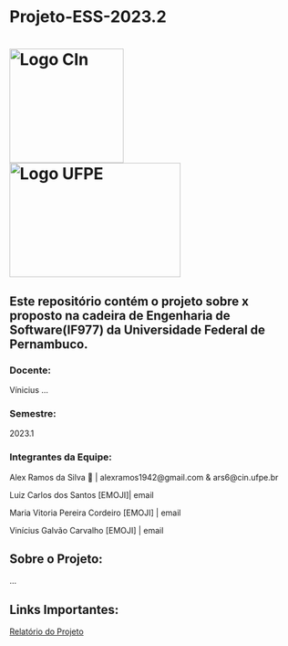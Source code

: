 # Projeto-ESS-2023.2

<h1 vertical-align= "middle">
  <img src="https://github.com/Alexramoss/Projeto-ES-2023.2/assets/93000795/d5406222-3948-4e09-b4fe-521dd665cfd9" alt="Logo CIn"     height=200px width=200px> <img src="https://github.com/Alexramoss/Projeto-ES-2023.2/assets/93000795/165974cb-1fe2-45b2-ba05-13d7c526f1cf" alt="Logo UFPE" height=200px width=300px>
</h1>

## Este repositório contém o projeto sobre x proposto na cadeira de Engenharia de Software(IF977) da Universidade Federal de Pernambuco.

### Docente: 
<p align="left" vertical-align= "middle">Vínicius ...</p>

### Semestre: 
<p align="left" vertical-align= "middle">2023.1</p>

### Integrantes da Equipe:
<p align="left" vertical-align= "middle">Alex Ramos da Silva 🌟 | alexramos1942@gmail.com & ars6@cin.ufpe.br</p>
<p align="left" vertical-align= "middle">Luiz Carlos dos Santos [EMOJI]| email</p>
<p align="left" vertical-align= "middle">Maria Vitoria Pereira Cordeiro [EMOJI] | email</p>
<p align="left" vertical-align= "middle">Vinícius Galvão Carvalho [EMOJI] | email</p>

## Sobre o Projeto:

...

## Links Importantes:
<a href="https://docs.google.com/document/d/1mTMhLnPbvr6UddJm-UBkjMJnM83Bjlby5gcwEHgpnyY/edit?usp=sharing">Relatório do Projeto</a>

